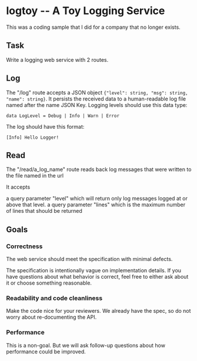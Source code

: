 # logtoy -- A Toy Logging Service

This was a coding sample that I did for a company that no longer exists.

## Task
Write a logging web service with 2 routes.

## Log

The "/log" route accepts a JSON object `{"level": string, "msg": string, "name": string}`. It persists the received data to a human-readable log file named after the name JSON Key. Logging levels should use this data type:

    data LogLevel = Debug | Info | Warn | Error 

The log should have this format:

    [Info] Hello Logger!

## Read

The "/read/a_log_name" route reads back log messages that were written to the file named in the url

It accepts

a query parameter "level" which will return only log messages logged at or above that level.
a query parameter "lines" which is the maximum number of lines that should be returned

## Goals

### Correctness

The web service should meet the specification with minimal defects.

The specification is intentionally vague on implementation details. If you have questions about what behavior is correct, feel free to either ask about it or choose something reasonable.

### Readability and code cleanliness

Make the code nice for your reviewers. We already have the spec, so do not worry about re-documenting the API.

### Performance

This is a non-goal. But we will ask follow-up questions about how performance could be improved.
